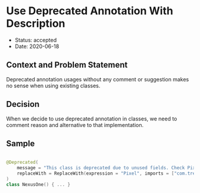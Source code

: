 # Use Deprecated Annotation With Description

* Status: accepted
* Date: 2020-06-18

## Context and Problem Statement

Deprecated annotation usages without any comment or suggestion makes no sense when using existing classes.

## Decision

When we decide to use deprecated annotation in classes, we need to comment reason and alternative to that implementation.

## Sample

```kotlin

@Deprecated(
    message = "This class is deprecated due to unused fields. Check Pixel.Builder for new fields and creation.",
    replaceWith = ReplaceWith(expression = "Pixel", imports = ["com.trendyol.new.package"]
)
class NexusOne() { ... }

```
